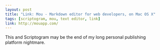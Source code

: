 ```yaml
---
layout: post
title: "Link: Mou - Markdown editor for web developers, on Mac OS X"
tags: [scriptogram, mou, text editor, link]
link: http://mouapp.com/
---
```


This and Scriptogram may be the end of my long personal publishing platform nightmare.